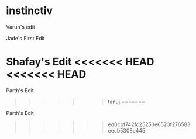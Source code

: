 # instinctiv

Varun's edit

Jade's First Edit

Shafay's Edit
<<<<<<< HEAD
<<<<<<< HEAD
=======

Parth's Edit
>>>>>>> tanuj
=======

Parth's Edit
>>>>>>> ed0cbf742fc25253e6523f276583eecb5308c445
